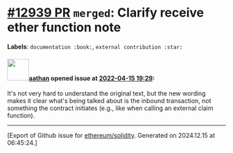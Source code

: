 # [\#12939 PR](https://github.com/ethereum/solidity/pull/12939) `merged`: Clarify receive ether function note
**Labels**: `documentation :book:`, `external contribution :star:`


#### <img src="https://avatars.githubusercontent.com/u/24279435?v=4" width="50">[aathan](https://github.com/aathan) opened issue at [2022-04-15 19:29](https://github.com/ethereum/solidity/pull/12939):

It's not very hard to understand the original text, but the new wording makes it clear what's being talked about is the inbound transaction, not something the contract initiates (e.g., like when calling an external claim function).




-------------------------------------------------------------------------------



[Export of Github issue for [ethereum/solidity](https://github.com/ethereum/solidity). Generated on 2024.12.15 at 06:45:24.]
